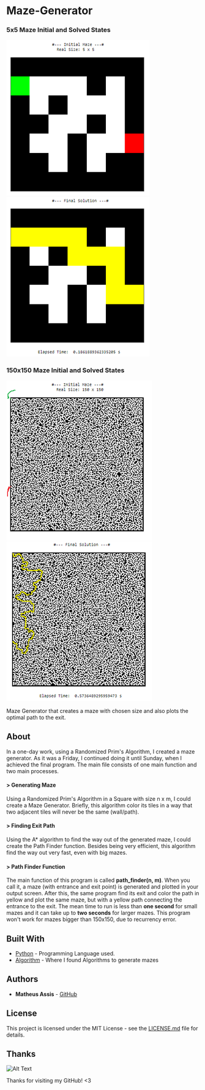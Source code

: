 # Maze-Generator

### 5x5 Maze Initial and Solved States
![Alt Text](/MazeImagesResults/InitialMaze_5x5.png)
![Alt Text](/MazeImagesResults/FinalMaze_5x5.png)

### 150x150 Maze Initial and Solved States
![Alt Text](/MazeImagesResults/InitialMaze_150x150.png)
![Alt Text](/MazeImagesResults/FinalMaze_150x150.png)

Maze Generator that creates a maze with chosen size and also plots the optimal path to the exit.

## About

In a one-day work, using a Randomized Prim's Algorithm, I created a maze generator. As it was a Friday, I continued doing it until Sunday, when I achieved the final program. The main file consists of one main function and two main processes.

#### > Generating Maze

Using a Randomized Prim's Algorithm in a Square with size n x m, I could create a Maze Generator. Briefly, this algorithm color its tiles in a way that two adjacent tiles will never be the same (wall/path).

#### > Finding Exit Path

Using the A* algorithm to find the way out of the generated maze, I could create the Path Finder function. Besides being very efficient, this algorithm find the way out very fast, even with big mazes.

#### > Path Finder Function

The main function of this program is called **path_finder(n, m)**. When you call it, a maze (with entrance and exit point) is generated and plotted in your output screen. After this, the same program find its exit and color the path in yellow and plot the same maze, but with a yellow path connecting the entrance to the exit. The mean time to run is less than **one second** for small mazes and it can take up to **two seconds** for larger mazes. This program won't work for mazes bigger than 150x150, due to recurrency error.

## Built With

* [Python](https://www.python.org/) - Programming Language used.
* [Algorithm](https://en.wikipedia.org/wiki/Maze_generation_algorithm) - Where I found Algorithms to generate mazes

## Authors

* **Matheus Assis** - [GitHub](https://github.com/MatheusMAssis)

## License

This project is licensed under the MIT License - see the [LICENSE.md](LICENSE.md) file for details.

## Thanks

![Alt Text](https://media.giphy.com/media/vFKqnCdLPNOKc/giphy.gif)

Thanks for visiting my GitHub! <3

